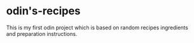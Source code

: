 # odin's-recipes

This is my first odin project which is based on random recipes ingredients and preparation instructions.
